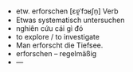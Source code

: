 - etw. erforschen [ɛɐ̯ˈfɔʁʃn̩] Verb  
- Etwas systematisch untersuchen  
- nghiên cứu cái gì đó  
- to explore / to investigate  
- Man erforscht die Tiefsee.  
- erforschen – regelmäßig  
- —